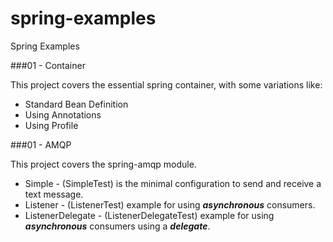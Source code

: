 spring-examples
===============

Spring Examples

###01 - Container

This project covers the essential spring container, with some variations like:

 * Standard Bean Definition
 * Using Annotations
 * Using Profile
 
###01 - AMQP

This project covers the spring-amqp module.

 * Simple - (SimpleTest) is the minimal configuration to send and receive a text message.
 * Listener - (ListenerTest) example for using ***asynchronous*** consumers.
 * ListenerDelegate - (ListenerDelegateTest) example for using ***asynchronous*** consumers using a ***delegate***.
 